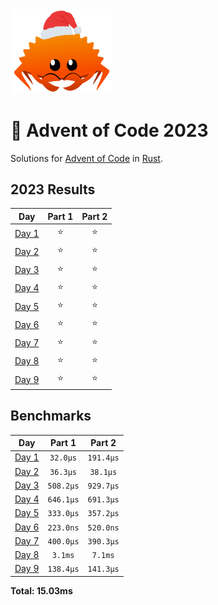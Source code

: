 <img src="./.assets/christmas_ferris.png" width="164">

# 🎄 Advent of Code 2023

Solutions for [Advent of Code](https://adventofcode.com/) in [Rust](https://www.rust-lang.org/).

<!--- advent_readme_stars table --->
## 2023 Results

| Day | Part 1 | Part 2 |
| :---: | :---: | :---: |
| [Day 1](https://adventofcode.com/2023/day/1) | ⭐ | ⭐ |
| [Day 2](https://adventofcode.com/2023/day/2) | ⭐ | ⭐ |
| [Day 3](https://adventofcode.com/2023/day/3) | ⭐ | ⭐ |
| [Day 4](https://adventofcode.com/2023/day/4) | ⭐ | ⭐ |
| [Day 5](https://adventofcode.com/2023/day/5) | ⭐ | ⭐ |
| [Day 6](https://adventofcode.com/2023/day/6) | ⭐ | ⭐ |
| [Day 7](https://adventofcode.com/2023/day/7) | ⭐ | ⭐ |
| [Day 8](https://adventofcode.com/2023/day/8) | ⭐ | ⭐ |
| [Day 9](https://adventofcode.com/2023/day/9) | ⭐ | ⭐ |
<!--- advent_readme_stars table --->

<!--- benchmarking table --->
## Benchmarks

| Day | Part 1 | Part 2 |
| :---: | :---: | :---:  |
| [Day 1](./src/bin/01.rs) | `32.0µs` | `191.4µs` |
| [Day 2](./src/bin/02.rs) | `36.3µs` | `38.1µs` |
| [Day 3](./src/bin/03.rs) | `508.2µs` | `929.7µs` |
| [Day 4](./src/bin/04.rs) | `646.1µs` | `691.3µs` |
| [Day 5](./src/bin/05.rs) | `333.0µs` | `357.2µs` |
| [Day 6](./src/bin/06.rs) | `223.0ns` | `520.0ns` |
| [Day 7](./src/bin/07.rs) | `400.0µs` | `390.3µs` |
| [Day 8](./src/bin/08.rs) | `3.1ms` | `7.1ms` |
| [Day 9](./src/bin/09.rs) | `138.4µs` | `141.3µs` |

**Total: 15.03ms**
<!--- benchmarking table --->
